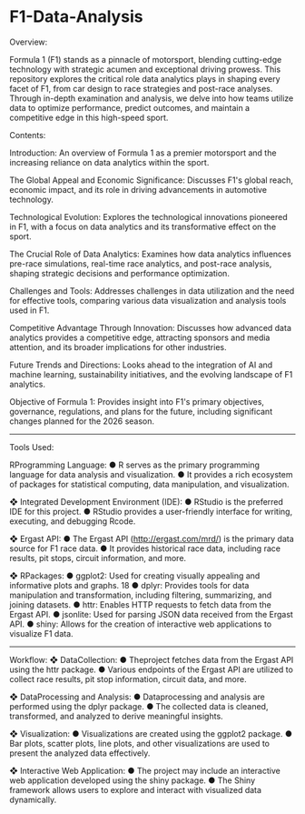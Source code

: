 # F1-Data-Analysis

Overview:

Formula 1 (F1) stands as a pinnacle of motorsport, blending cutting-edge technology with strategic acumen and exceptional driving prowess. This repository explores the critical role data analytics plays in shaping every facet of F1, from car design to race strategies and post-race analyses. Through in-depth examination and analysis, we delve into how teams utilize data to optimize performance, predict outcomes, and maintain a competitive edge in this high-speed sport.

Contents:

Introduction: An overview of Formula 1 as a premier motorsport and the increasing reliance on data analytics within the sport.

The Global Appeal and Economic Significance: Discusses F1's global reach, economic impact, and its role in driving advancements in automotive technology.

Technological Evolution: Explores the technological innovations pioneered in F1, with a focus on data analytics and its transformative effect on the sport.

The Crucial Role of Data Analytics: Examines how data analytics influences pre-race simulations, real-time race analytics, and post-race analysis, shaping strategic decisions and performance optimization.

Challenges and Tools: Addresses challenges in data utilization and the need for effective tools, comparing various data visualization and analysis tools used in F1.

Competitive Advantage Through Innovation: Discusses how advanced data analytics provides a competitive edge, attracting sponsors and media attention, and its broader implications for other industries.

Future Trends and Directions: Looks ahead to the integration of AI and machine learning, sustainability initiatives, and the evolving landscape of F1 analytics.

Objective of Formula 1: Provides insight into F1's primary objectives, governance, regulations, and plans for the future, including significant changes planned for the 2026 season.



------------------------------------------------------------------------------------------------------------------------------------------------------------------------------
Tools Used: 

 RProgramming Language:
 ● R serves as the primary programming language for data analysis and
 visualization.
 ● It provides a rich ecosystem of packages for statistical computing, data
 manipulation, and visualization.

 
 ❖ Integrated Development Environment (IDE):
 ● RStudio is the preferred IDE for this project.
 ● RStudio provides a user-friendly interface for writing, executing, and debugging
 Rcode.

 
 ❖ Ergast API:
 ● The Ergast API (http://ergast.com/mrd/) is the primary data source for F1 race
 data.
 ● It provides historical race data, including race results, pit stops, circuit
 information, and more.

 
 ❖ RPackages:
 ● ggplot2: Used for creating visually appealing and informative plots and graphs.
 18
● dplyr: Provides tools for data manipulation and transformation, including
 filtering, summarizing, and joining datasets.
 ● httr: Enables HTTP requests to fetch data from the Ergast API.
 ● jsonlite: Used for parsing JSON data received from the Ergast API.
 ● shiny: Allows for the creation of interactive web applications to visualize F1 data.

------------------------------------------------------------------------------------------------------------------------------------------------------------------------------



Workflow:
 ❖ DataCollection:
 ● Theproject fetches data from the Ergast API using the httr package.
 ● Various endpoints of the Ergast API are utilized to collect race results, pit stop
 information, circuit data, and more.

 
 ❖ DataProcessing and Analysis:
 ● Dataprocessing and analysis are performed using the dplyr package.
 ● The collected data is cleaned, transformed, and analyzed to derive meaningful
 insights.

 
 ❖ Visualization:
 ● Visualizations are created using the ggplot2 package.
 ● Bar plots, scatter plots, line plots, and other visualizations are used to present the
 analyzed data effectively.

 
 ❖ Interactive Web Application:
 ● The project may include an interactive web application developed using the shiny
 package.
 ● The Shiny framework allows users to explore and interact with visualized data
 dynamically.
